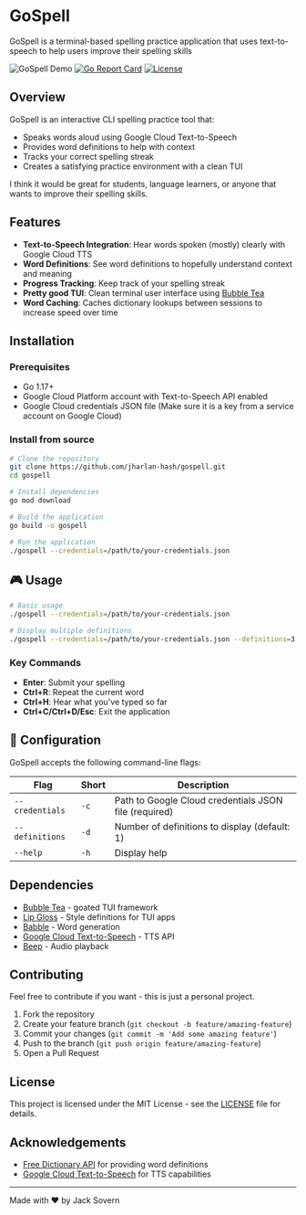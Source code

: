 # GoSpell

GoSpell is a terminal-based spelling practice application that uses text-to-speech to help users improve their spelling skills

![GoSpell Demo](https://img.shields.io/badge/demo-coming%20soon-blue)
[![Go Report Card](https://img.shields.io/badge/go%20report-A+-brightgreen)](https://goreportcard.com/)
[![License](https://img.shields.io/badge/license-MIT-blue.svg)](LICENSE)

## Overview

GoSpell is an interactive CLI spelling practice tool that:

- Speaks words aloud using Google Cloud Text-to-Speech
- Provides word definitions to help with context
- Tracks your correct spelling streak
- Creates a satisfying practice environment with a clean TUI

I think it would be great for students, language learners, or anyone that wants to improve their spelling skills.

## Features

- **Text-to-Speech Integration**: Hear words spoken (mostly) clearly with Google Cloud TTS
- **Word Definitions**: See word definitions to hopefully understand context and meaning
- **Progress Tracking**: Keep track of your spelling streak
- **Pretty good TUI**: Clean terminal user interface using [Bubble Tea](https://github.com/charmbracelet/bubbletea)
- **Word Caching**: Caches dictionary lookups between sessions to increase speed over time

## Installation

### Prerequisites

- Go 1.17+
- Google Cloud Platform account with Text-to-Speech API enabled
- Google Cloud credentials JSON file (Make sure it is a key from a service account on Google Cloud)

### Install from source

```bash
# Clone the repository
git clone https://github.com/jharlan-hash/gospell.git
cd gospell

# Install dependencies
go mod download

# Build the application
go build -o gospell

# Run the application
./gospell --credentials=/path/to/your-credentials.json
```

## 🎮 Usage

```bash
# Basic usage
./gospell --credentials=/path/to/your-credentials.json

# Display multiple definitions
./gospell --credentials=/path/to/your-credentials.json --definitions=3
```

### Key Commands

- **Enter**: Submit your spelling
- **Ctrl+R**: Repeat the current word
- **Ctrl+H**: Hear what you've typed so far
- **Ctrl+C/Ctrl+D/Esc**: Exit the application

## 🔧 Configuration

GoSpell accepts the following command-line flags:

| Flag | Short | Description |
|------|-------|-------------|
| `--credentials` | `-c` | Path to Google Cloud credentials JSON file (required) |
| `--definitions` | `-d` | Number of definitions to display (default: 1) |
| `--help` | `-h` | Display help |

## Dependencies

- [Bubble Tea](https://github.com/charmbracelet/bubbletea) - goated TUI framework
- [Lip Gloss](https://github.com/charmbracelet/lipgloss) - Style definitions for TUI apps
- [Babble](https://github.com/tjarratt/babble) - Word generation 
- [Google Cloud Text-to-Speech](https://cloud.google.com/text-to-speech) - TTS API
- [Beep](https://github.com/gopxl/beep) - Audio playback 

## Contributing

Feel free to contribute if you want - this is just a personal project.

1. Fork the repository
2. Create your feature branch (`git checkout -b feature/amazing-feature`)
3. Commit your changes (`git commit -m 'Add some amazing feature'`)
4. Push to the branch (`git push origin feature/amazing-feature`)
5. Open a Pull Request

## License

This project is licensed under the MIT License - see the [LICENSE](LICENSE) file for details.

## Acknowledgements

- [Free Dictionary API](https://dictionaryapi.dev/) for providing word definitions
- [Google Cloud Text-to-Speech](https://cloud.google.com/text-to-speech) for TTS capabilities

---

Made with ❤️ by Jack Sovern
